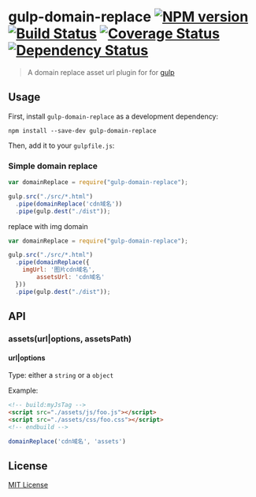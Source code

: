 # gulp-domain-replace [![NPM version][npm-image]][npm-url] [![Build Status][travis-image]][travis-url] [![Coverage Status][coveralls-image]][coveralls-url] [![Dependency Status][depstat-image]][depstat-url]

> A domain replace asset url plugin for for [gulp](https://github.com/wearefractal/gulp)

## Usage

First, install `gulp-domain-replace` as a development dependency:

```shell
npm install --save-dev gulp-domain-replace
```

Then, add it to your `gulpfile.js`:

### Simple domain replace

```javascript
var domainReplace = require("gulp-domain-replace");

gulp.src("./src/*.html")
  .pipe(domainReplace('cdn域名'))
  .pipe(gulp.dest("./dist"));
```
replace with img domain
```javascript
var domainReplace = require("gulp-domain-replace");

gulp.src("./src/*.html")
  .pipe(domainReplace({
    imgUrl: '图片cdn域名',
		assetsUrl: 'cdn域名'
  }))
  .pipe(gulp.dest("./dist"));
```
## API

### assets(url|options, assetsPath)

#### url|options
Type: either a `string` or a `object`

Example:

```html
<!-- build:myJsTag -->
<script src="./assets/js/foo.js"></script>
<script src="./assets/css/foo.css"></script>
<!-- endbuild -->
```

```js
domainReplace('cdn域名', 'assets')
```




## License

[MIT License](http://en.wikipedia.org/wiki/MIT_License)

[npm-url]: https://npmjs.org/package/gulp-domain-replace
[npm-image]: https://badge.fury.io/js/gulp-domain-replace.png

[travis-url]: http://travis-ci.org/kombucha/gulp-domain-replace
[travis-image]: https://secure.travis-ci.org/kombucha/gulp-domain-replace.png?branch=master

[coveralls-url]: https://coveralls.io/r/kombucha/gulp-domain-replace
[coveralls-image]: https://coveralls.io/repos/kombucha/gulp-domain-replace/badge.png

[depstat-url]: https://david-dm.org/kombucha/gulp-domain-replace
[depstat-image]: https://david-dm.org/kombucha/gulp-domain-replace.png
